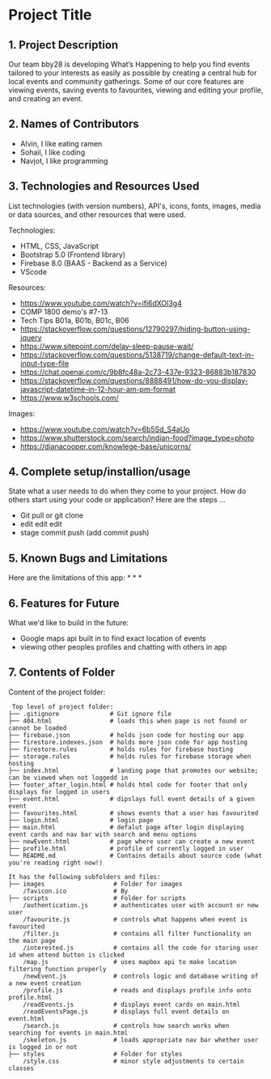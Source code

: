 # Project Title

## 1. Project Description
Our team bby28 is developing What’s Happening to help you find events tailored to your interests as easily as possible by creating a central hub for local events and community gatherings. Some of our core features are viewing events, saving events to favourites, viewing and editing your profile, and creating an event. 

## 2. Names of Contributors

* Alvin, I like eating ramen
* Sohail, I like coding
* Navjot, I like programming
	
## 3. Technologies and Resources Used
List technologies (with version numbers), API's, icons, fonts, images, media or data sources, and other resources that were used.

Technologies: 
* HTML, CSS, JavaScript
* Bootstrap 5.0 (Frontend library)
* Firebase 8.0 (BAAS - Backend as a Service)
* VScode

Resources: 
* https://www.youtube.com/watch?v=ifi6dXOl3g4 
* COMP 1800 demo's #7-13
* Tech Tips B01a, B01b, B01c, B06
* https://stackoverflow.com/questions/12790297/hiding-button-using-jquery 
* https://www.sitepoint.com/delay-sleep-pause-wait/
* https://stackoverflow.com/questions/5138719/change-default-text-in-input-type-file
* https://chat.openai.com/c/9b8fc48a-2c73-437e-9323-86883b187830
* https://stackoverflow.com/questions/8888491/how-do-you-display-javascript-datetime-in-12-hour-am-pm-format
* https://www.w3schools.com/

Images: 
* https://www.youtube.com/watch?v=6b5Sd_S4aUo
* https://www.shutterstock.com/search/indian-food?image_type=photo 
* https://dianacooper.com/knowlege-base/unicorns/

## 4. Complete setup/installion/usage
State what a user needs to do when they come to your project.  How do others start using your code or application?
Here are the steps ...
* Git pull or git clone
* edit edit edit
* stage commit push (add commit push)

## 5. Known Bugs and Limitations
Here are the limitations of this app:
* 
* 
* 

## 6. Features for Future
What we'd like to build in the future:
* Google maps api built in to find exact location of events
* viewing other peoples profiles and chatting with others in app
	
## 7. Contents of Folder
Content of the project folder:

```
 Top level of project folder: 
├── .gitignore              # Git ignore file
├── 404.html                # loads this when page is not found or cannot be loaded
├── firebase.json           # holds json code for hosting our app
├── firestore.indexes.json  # holds more json code for app hosting
├── firestore.rules         # holds rules for firebase hosting
├── storage.rules           # holds rules for firebase storage when hosting
├── index.html              # landing page that promotes our website; can be viewed when not loggedd in
├── footer_after_login.html # holds html code for footer that only displays for logged in users
├── event.html              # dipslays full event details of a given event
├── favourites.html         # shows events that a user has favourited
├── login.html              # login page 
├── main.html               # defalut page after login displaying event cards and nav bar with search and menu options
├── newEvent.html           # page where user can create a new event 
├── profile.html            # profile of currently logged in user
└── README.md               # Contains details about source code (what you're reading right now!)

It has the following subfolders and files:
├── images                   # Folder for images
    /favicon.ico             # By 
├── scripts                  # Folder for scripts
    /authentication.js       # authenticates user with account or new user 
    /favourite.js            # controls what happens when event is favourited
    /filter.js               # contains all filter functionality on the main page 
    /interested.js           # contains all the code for storing user id when attend button is clicked
    /map.js                  # uses mapbox api to make location filtering function properly
    /newEvent.js             # controls logic and database writing of a new event creation
    /profile.js              # reads and displays profile info onto profile.html
    /readEvents.js           # displays event cards on main.html
    /readEventsPage.js       # displays full event details on event.html
    /search.js               # controls how search works when searching for events in main.html
    /skeleton.js             # loads appropriate nav bar whether user is logged in or not
├── styles                   # Folder for styles
    /style.css               # minor style adjustments to certain classes



```


